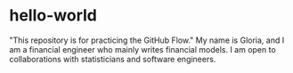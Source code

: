 # hello-world
"This repository is for practicing the GitHub Flow."
My name is Gloria, and I am a financial engineer who mainly writes financial models.
I am open to collaborations with statisticians and software engineers.
